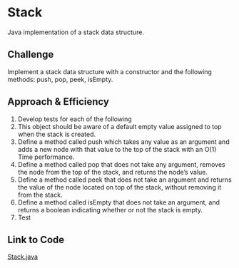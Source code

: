 # Stack
Java implementation of a stack data structure.

## Challenge
Implement a stack data structure with a constructor and the following methods: push, pop, peek, isEmpty.

## Approach & Efficiency
1. Develop tests for each of the following
2. This object should be aware of a default empty value assigned to top when the stack is created.
3. Define a method called push which takes any value as an argument and adds a new node with that value to the top of the stack with an O(1) Time performance.
4. Define a method called pop that does not take any argument, removes the node from the top of the stack, and returns the node’s value.
5. Define a method called peek that does not take an argument and returns the value of the node located on top of the stack, without removing it from the stack.
6. Define a method called isEmpty that does not take an argument, and returns a boolean indicating whether or not the stack is empty.
7. Test

## Link to Code
[Stack.java](../src/main/java/code401Challenges/stacksandqueues/Stack.java)
